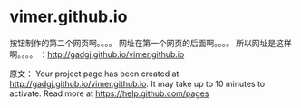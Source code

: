 vimer.github.io
===============
按钮制作的第二个网页啊。。。。
网址在第一个网页的后面啊。。。。
所以网址是这样啊。。。。  ：http://gadgj.github.io/vimer.github.io


原文：
Your project page has been created at http://gadgj.github.io/vimer.github.io. It may take up to 10 minutes to activate. Read more at https://help.github.com/pages
